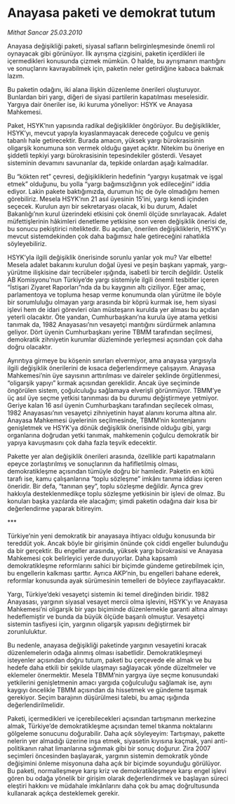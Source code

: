 # Anayasa paketi ve demokrat tutum

*Mithat Sancar 25.03.2010*

<div class="yazi"><p>Anayasa değişikliği paketi, siyasal safların belirginleşmesinde önemli rol oynayacak gibi görünüyor. İlk ayrışma çizgisini, paketin içerdikleri ile içermedikleri konusunda çizmek mümkün. O halde, bu ayrışmanın mantığını ve sonuçlarını kavrayabilmek için, paketin neler getirdiğine kabaca bakmak lazım.</p>
<p>Bu paketin odağını, iki alana ilişkin düzenleme önerileri oluşturuyor. Bunlardan biri yargı, diğeri de siyasi partilerin kapatılması meselesidir. Yargıya dair öneriler ise, iki kuruma yöneliyor: HSYK ve Anayasa Mahkemesi.</p>
<p>Paket, HSYK’nın yapısında radikal değişiklikler öngörüyor. Bu değişiklikler, HSYK’yı, mevcut yapıyla kıyaslanmayacak derecede çoğulcu ve geniş tabanlı hale getirecektir. Burada amacın, yüksek yargı bürokrasisinin oligarşik konumuna son vermek olduğu gayet açıktır. Nitekim bu öneriye en şiddetli tepkiyi yargı bürokrasisinin tepesindekiler gösterdi. Vesayet sisteminin devamını savunanlar da, tepkide onlardan aşağı kalmadılar.</p>
<p>Bu “kökten ret” çevresi, değişikliklerin hedefinin “yargıyı kuşatmak ve işgal etmek” olduğunu, bu yolla “yargı bağımsızlığının yok edileceğini” iddia ediyor. Lakin pakete baktığımızda, durumun hiç de öyle olmadığını hemen görebiliriz. Mesela HSYK’nın 21 asıl üyesinin 15’ini, yargı kendi içinden seçecek. Kurulun ayrı bir sekretaryası olacak, ki bu durum, Adalet Bakanlığı’nın kurul üzerindeki etkisini çok önemli ölçüde sınırlayacak. Adalet müfettişlerinin hâkimleri denetleme yetkisine son veren değişiklik önerisi de, bu sonucu pekiştirici niteliktedir. Bu açıdan, önerilen değişikliklerin, HSYK’yı mevcut sistemdekinden çok daha bağımsız hale getireceğini rahatlıkla söyleyebiliriz. </p>
<p>HSYK’yla ilgili değişiklik önerisinde sorunlu yanlar yok mu? Var elbette! Mesela adalet bakanını kurulun doğal üyesi ve peşin başkanı yapmak, yargı-yürütme ilişkisine dair tecrübeler ışığında, isabetli bir tercih değildir. Üstelik AB Komisyonu’nun Türkiye’de yargı sistemiyle ilgili önemli tesbitler içeren “İstişari Ziyaret Raporları”nda da bu kaygının altı çiziliyor. Eğer amaç, parlamentoya ve topluma hesap verme konumunda olan yürütme ile böyle bir sorumluluğu olmayan yargı arasında bir köprü kurmak ise, hem siyasi işlevi hem de idari görevleri olan müsteşarın kurulda yer alması bu açıdan yeterli olacaktır. Öte yandan, Cumhurbaşkanı’na kurula üye atama yetkisi tanımak da, 1982 Anayasası’nın vesayetçi mantığını sürdürmek anlamına geliyor. Dört üyenin Cumhurbaşkanı yerine TBMM tarafından seçilmesi, demokratik zihniyetin kurumlar düzleminde yerleşmesi açısından çok daha doğru olacaktır.</p>
<p>Ayrıntıya girmeye bu köşenin sınırları elvermiyor, ama anayasa yargısıyla ilgili değişiklik önerilerini de kısaca değerlendirmeye çalışayım. Anayasa Mahkemesi’nin üye sayısının arttırılması ve daireler şeklinde örgütlenmesi, “oligarşik yapıyı” kırmak açısından gereklidir. Ancak üye seçiminde öngörülen sistem, çoğulculuğu sağlamaya elverişli görünmüyor. TBMM’ye üç asıl üye seçme yetkisi tanınması da bu durumu değiştirmeye yetmiyor. Geriye kalan 16 asıl üyenin Cumhurbaşkanı tarafından seçilecek olması, 1982 Anayasası’nın vesayetçi zihniyetinin hayat alanını koruma altına alır. Anayasa Mahkemesi üyelerinin seçilmesinde, TBMM’nin kontenjanını genişletmek ve HSYK’ya dönük değişiklik önerisinde olduğu gibi, yargı organlarına doğrudan yetki tanımak, mahkemenin çoğulcu demokratik bir yapıya kavuşmasını çok daha fazla teşvik edecektir. </p>
<p>Pakette yer alan değişiklik önerileri arasında, özellikle parti kapatmaların epeyce zorlaştırılmış ve sonuçlarının da hafifletilmiş olması, demokratikleşme açısından tümüyle doğru bir hamledir. Paketin en kötü tarafı ise, kamu çalışanlarına “toplu sözleşme” imkânı tanıma iddiası içeren öneridir. Bir defa, “tanınan şey”, toplu sözleşme değildir. Ayrıca grev hakkıyla desteklenmedikçe toplu sözleşme yetkisinin bir işlevi de olmaz. Bu konuları başka yazılarda ele alacağım; şimdi paketin odağına dair kısa bir değerlendirme yaparak bitireyim.</p>
<p>***</p>
<p>Türkiye’nin yeni demokratik bir anayasaya ihtiyacı olduğu konusunda bir tereddüt yok. Ancak böyle bir girişimin önünde çok ciddi engeller bulunduğu da bir gerçektir. Bu engeller arasında, yüksek yargı bürokrasisi ve Anayasa Mahkemesi çok belirleyici yerde duruyorlar. Daha kapsamlı demokratikleşme reformlarını sahici bir biçimde gündeme getirebilmek için, bu engellerin kalkması şarttır. Ayrıca AKP’nin, bu engelleri bahane ederek, reformlar konusunda ayak sürümesinin temelleri de böylece zayıflayacaktır.</p>
<p>Yargı, Türkiye’deki vesayetçi sistemin iki temel direğinden biridir. 1982 Anayasası, yargının siyasal vesayet mercii olma işlevini, HSYK’yı ve Anayasa Mahkemesi’ni oligarşik bir yapı biçiminde düzenlemekle garanti altına almayı hedeflemiştir ve bunda da büyük ölçüde başarılı olmuştur. Vesayetçi sistemin tasfiyesi için, yargının oligarşik yapısını değiştirmek bir zorunluluktur.</p>
<p>Bu nedenle, anayasa değişikliği paketinde yargının vesayetini kıracak düzenlemelerin odağa alınmış olması isabetlidir. Demokratikleşmeyi isteyenler açısından doğru tutum, paketi bu çerçevede ele almak ve bu hedefe daha etkili bir şekilde ulaşmayı sağlayacak yönde düzeltmeler ve eklemeler önermektir. Mesela TBMM’nin yargıya üye seçme konusundaki yetkilerini genişletmenin amacı yargıda çoğulculuğu sağlamak ise, aynı kaygıyı öncelikle TBMM açısından da hissetmek ve gündeme taşımak gerekiyor. Seçim barajının düşürülmesi talebi, bu amaç ışığında değerlendirilmelidir. </p>
<p>Paketi, içermedikleri ve içerebilecekleri açısından tartışmanın merkezine almak, Türkiye’de demokratikleşme açısından temel tıkanma noktalarını gölgeleme sonucunu doğurabilir. Daha açık söyleyeyim: Tartışmayı, pakette nelerin yer almadığı üzerine inşa etmek, siyasetin kıyısına kaçmak, yani anti-politikanın rahat limanlarına sığınmak gibi bir sonuç doğurur. Zira 2007 seçimleri öncesinden başlayarak, yargının sistemin demokratik yönde değişimini önleme misyonuna daha açık bir biçimde soyunduğu görülüyor. Bu paketi, normalleşmeye karşı kriz ve demokratikleşmeye karşı engel işlevi gören bu odağa yönelik bir girişim olarak değerlendirmek ve başlayan süreci eleştiri hakkını ve müdahale imkânlarını daha çok bu amaç doğrultusunda kullanarak açıkça desteklemek gerekir.</p></div>
